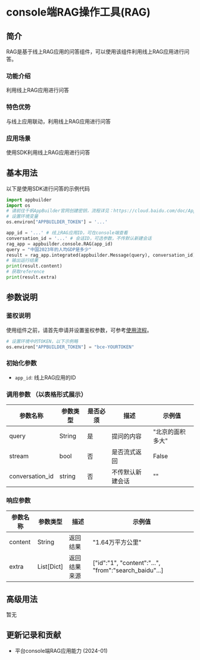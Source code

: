 # console端RAG操作工具(RAG)

## 简介
RAG是基于线上RAG应用的问答组件，可以使用该组件利用线上RAG应用进行问答。

### 功能介绍
利用线上RAG应用进行问答

### 特色优势
与线上应用联动，利用线上RAG应用进行问答

### 应用场景
使用SDK利用线上RAG应用进行问答

## 基本用法
以下是使用SDK进行问答的示例代码
```python
import appbuilder
import os
# 请前往千帆AppBuilder官网创建密钥，流程详见：https://cloud.baidu.com/doc/AppBuilder/s/Olq6grrt6#1%E3%80%81%E5%88%9B%E5%BB%BA%E5%AF%86%E9%92%A5
# 设置环境变量
os.environ["APPBUILDER_TOKEN"] = '...'

app_id = '...' # 线上RAG应用ID，可在console端查看
conversation_id = '...' # 会话ID，可选参数，不传默认新建会话
rag_app = appbuilder.console.RAG(app_id)
query = "中国2023年的人均GDP是多少"
result = rag_app.integrated(appbuilder.Message(query), conversation_id)
# 输出运行结果
print(result.content)
# 获取reference
print(result.extra)
```

## 参数说明
### 鉴权说明
使用组件之前，请首先申请并设置鉴权参数，可参考[使用流程](https://cloud.baidu.com/doc/AppBuilder/s/Olq6grrt6#1%E3%80%81%E5%88%9B%E5%BB%BA%E5%AF%86%E9%92%A5)。
```python
# 设置环境中的TOKEN，以下示例略
os.environ["APPBUILDER_TOKEN"] = "bce-YOURTOKEN"
```

### 初始化参数
- `app_id`: 线上RAG应用的ID


### 调用参数 （以表格形式展示）
| 参数名称   | 参数类型   | 是否必须 | 描述                  | 示例值  |
|--------|--------|------|---------------------|------|
| query  | String | 是    | 提问的内容               | "北京的面积多大" |
| stream | bool   | 否    | 是否流式返回              | False|
| conversation_id | string | 否    | 不传默认新建会话 | ""|

### 响应参数
| 参数名称    | 参数类型       | 描述     | 示例值                                                   |
|---------|------------|--------|-------------------------------------------------------|
| content | String     | 返回结果   | "1.64万平方公里"                                           |
| extra   | List[Dict] | 返回结果来源 | ["id":"1", "content":"...", "from":"search_baidu"...] |


## 高级用法
暂无


## 更新记录和贡献
* 平台console端RAG应用能力 (2024-01)
